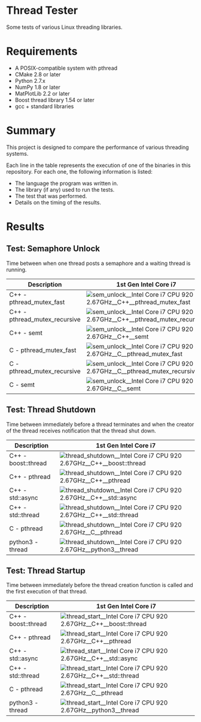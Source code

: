 # Thread Tester
Some tests of various Linux threading libraries.

# Requirements
* A POSIX-compatible system with pthread
* CMake 2.8 or later
* Python 2.7.x
* NumPy 1.8 or later
* MatPlotLib 2.2 or later
* Boost thread library 1.54 or later
* gcc + standard libraries

# Summary
This project is designed to compare the performance of various threading systems.

Each line in the table represents the execution of one of the binaries in this repository.
For each one, the following information is listed:
* The language the program was written in.
* The library (if any) used to run the tests.
* The test that was performed.
* Details on the timing of the results.

# Results

## Test: Semaphore Unlock
Time between when one thread posts a semaphore and a waiting thread is running.

|Description|1st Gen Intel Core i7|
|-----------|---------------------|
|C++ - pthread_mutex_fast|![sem_unlock__Intel Core i7 CPU 920 2.67GHz__C++__pthread_mutex_fast](img/sem_unlock__Intel_Core_i7_CPU_920_2.67GHz__CPP__pthread_mutex_fast.png)|
|C++ - pthread_mutex_recursive|![sem_unlock__Intel Core i7 CPU 920 2.67GHz__C++__pthread_mutex_recursive](img/sem_unlock__Intel_Core_i7_CPU_920_2.67GHz__CPP__pthread_mutex_recursive.png)|
|C++ - semt|![sem_unlock__Intel Core i7 CPU 920 2.67GHz__C++__semt](img/sem_unlock__Intel_Core_i7_CPU_920_2.67GHz__CPP__semt.png)|
|C - pthread_mutex_fast|![sem_unlock__Intel Core i7 CPU 920 2.67GHz__C__pthread_mutex_fast](img/sem_unlock__Intel_Core_i7_CPU_920_2.67GHz__C__pthread_mutex_fast.png)|
|C - pthread_mutex_recursive|![sem_unlock__Intel Core i7 CPU 920 2.67GHz__C__pthread_mutex_recursive](img/sem_unlock__Intel_Core_i7_CPU_920_2.67GHz__C__pthread_mutex_recursive.png)|
|C - semt|![sem_unlock__Intel Core i7 CPU 920 2.67GHz__C__semt](img/sem_unlock__Intel_Core_i7_CPU_920_2.67GHz__C__semt.png)|

## Test: Thread Shutdown
Time between immediately before a thread terminates and when the creator of the thread receives notification that the thread shut down.

|Description|1st Gen Intel Core i7|
|-----------|---------------------|
|C++ - boost::thread|![thread_shutdown__Intel Core i7 CPU 920 2.67GHz__C++__boost::thread](img/thread_shutdown__Intel_Core_i7_CPU_920_2.67GHz__CPP__boostthread.png)|
|C++ - pthread|![thread_shutdown__Intel Core i7 CPU 920 2.67GHz__C++__pthread](img/thread_shutdown__Intel_Core_i7_CPU_920_2.67GHz__CPP__pthread.png)|
|C++ - std::async|![thread_shutdown__Intel Core i7 CPU 920 2.67GHz__C++__std::async](img/thread_shutdown__Intel_Core_i7_CPU_920_2.67GHz__CPP__stdasync.png)|
|C++ - std::thread|![thread_shutdown__Intel Core i7 CPU 920 2.67GHz__C++__std::thread](img/thread_shutdown__Intel_Core_i7_CPU_920_2.67GHz__CPP__stdthread.png)|
|C - pthread|![thread_shutdown__Intel Core i7 CPU 920 2.67GHz__C__pthread](img/thread_shutdown__Intel_Core_i7_CPU_920_2.67GHz__C__pthread.png)|
|python3 - thread|![thread_shutdown__Intel Core i7 CPU 920 2.67GHz__python3__thread](img/thread_shutdown__Intel_Core_i7_CPU_920_2.67GHz__python3__thread.png)|

## Test: Thread Startup
Time between immediately before the thread creation function is called and the first execution of that thread.

|Description|1st Gen Intel Core i7|
|-----------|---------------------|
|C++ - boost::thread|![thread_start__Intel Core i7 CPU 920 2.67GHz__C++__boost::thread](img/thread_start__Intel_Core_i7_CPU_920_2.67GHz__CPP__boostthread.png)|
|C++ - pthread|![thread_start__Intel Core i7 CPU 920 2.67GHz__C++__pthread](img/thread_start__Intel_Core_i7_CPU_920_2.67GHz__CPP__pthread.png)|
|C++ - std::async|![thread_start__Intel Core i7 CPU 920 2.67GHz__C++__std::async](img/thread_start__Intel_Core_i7_CPU_920_2.67GHz__CPP__stdasync.png)|
|C++ - std::thread|![thread_start__Intel Core i7 CPU 920 2.67GHz__C++__std::thread](img/thread_start__Intel_Core_i7_CPU_920_2.67GHz__CPP__stdthread.png)|
|C - pthread|![thread_start__Intel Core i7 CPU 920 2.67GHz__C__pthread](img/thread_start__Intel_Core_i7_CPU_920_2.67GHz__C__pthread.png)|
|python3 - thread|![thread_start__Intel Core i7 CPU 920 2.67GHz__python3__thread](img/thread_start__Intel_Core_i7_CPU_920_2.67GHz__python3__thread.png)|
